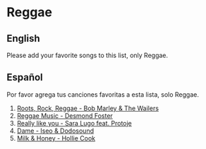 # Reggae

## English
Please add your favorite songs to this list, only Reggae.

## Español
Por favor agrega tus canciones favoritas a esta lista, solo Reggae.

1. [Roots, Rock, Reggae - Bob Marley & The Wailers](https://www.youtube.com/watch?v=EChHqvWAIjA)
2. [Reggae Music - Desmond Foster](https://www.youtube.com/watch?v=FOgxXp9xCVI)
3. [Really like you - Sara Lugo feat. Protoje](https://www.youtube.com/watch?v=dr9OXGqR8Tg)
4. [Dame - Iseo & Dodosound](https://www.youtube.com/watch?v=a43R3iw0mUg)
5. [Milk & Honey - Hollie Cook](https://www.youtube.com/watch?v=cAjXL_21HOM)